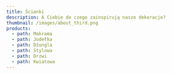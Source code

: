 ```yaml
---
title: Ścianki
description: A Ciebie do czego zainspirują nasze dekoracje?
thumbnail: /images/about_third.png
products:
  - path: Makrama
  - path: Jodełka
  - path: Dżungla
  - path: Stylowa
  - path: Drzwi
  - path: Kwiatowa
---
```


